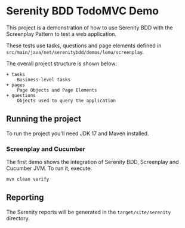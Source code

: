 # Serenity BDD TodoMVC Demo

This project is a demonstration of how to use Serenity BDD with the Screenplay Pattern to test a web application.

These tests use tasks, questions and page elements defined in `src/main/java/net/serenitybdd/demos/lemu/screenplay`.

The overall project structure is shown below:
````
+ tasks
    Business-level tasks
+ pages
    Page Objects and Page Elements
+ questions
    Objects used to query the application
````

## Running the project

To run the project you'll need JDK 17 and Maven installed.

### Screenplay and Cucumber

The first demo shows the integration of Serenity BDD, Screenplay and Cucumber JVM.
To run it, execute:

```
mvn clean verify
```

## Reporting

The Serenity reports will be generated in the `target/site/serenity` directory.
